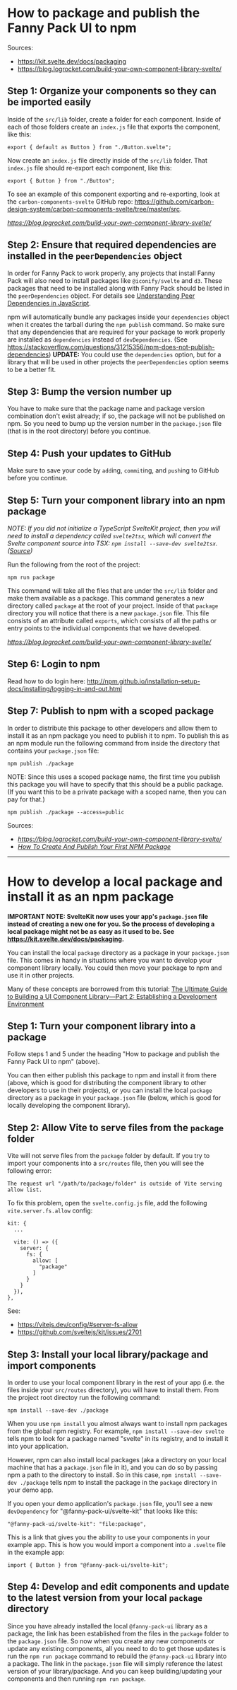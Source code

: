 # How to package and publish the Fanny Pack UI to npm

Sources: 

* https://kit.svelte.dev/docs/packaging
* https://blog.logrocket.com/build-your-own-component-library-svelte/

## Step 1: Organize your components so they can be imported easily
Inside of the `src/lib` folder, create a folder for each component. Inside of each of those folders create an `index.js` file that exports the component, like this:

```
export { default as Button } from "./Button.svelte";
```

Now create an `index.js` file directly inside of the `src/lib` folder. That `index.js` file should re-export each component, like this:

```
export { Button } from "./Button";
```

To see an example of this component exporting and re-exporting, look at the `carbon-components-svelte` GitHub repo: https://github.com/carbon-design-system/carbon-components-svelte/tree/master/src.

*https://blog.logrocket.com/build-your-own-component-library-svelte/*


## Step 2: Ensure that required dependencies are installed in the `peerDependencies` object
In order for Fanny Pack to work properly, any projects that install Fanny Pack will also need to install packages like `@iconify/svelte` and `d3`. These packages that need to be installed along with Fanny Pack should be listed in the `peerDependencies` object. For details see [Understanding Peer Dependencies in JavaScript](https://blog.bitsrc.io/understanding-peer-dependencies-in-javascript-dbdb4ab5a7be).

npm will automatically bundle any packages inside your `dependencies` object when it creates the tarball during the `npm publish` command. So make sure that any dependencies that are required for your package to work properly are installed as `dependencies` instead of `devDependencies`. (See https://stackoverflow.com/questions/31215356/npm-does-not-publish-dependencies) **UPDATE:** You could use the `dependencies` option, but for a library that will be used in other projects the `peerDependencies` option seems to be a better fit.


## Step 3: Bump the version number up
You have to make sure that the package name and package version combination don't exist already; if so, the package will not be published on npm. So you need to bump up the version number in the `package.json` file (that is in the root directory) before you continue.


## Step 4: Push your updates to GitHub
Make sure to save your code by `add`ing, `commit`ing, and `push`ing to GitHub before you continue.


## Step 5: Turn your component library into an npm package
*NOTE: If you did not initialize a TypeScript SvelteKit project, then you will need to install a dependency called `svelte2tsx`, which will convert the Svelte component source into TSX: `npm install --save-dev svelte2tsx`. ([Source](https://blog.logrocket.com/build-your-own-component-library-svelte/))*

Run the following from the root of the project:

```
npm run package
```

This command will take all the files that are under the `src/lib` folder and make them available as a package. This command generates a new directory called `package` at the root of your project. Inside of that `package` directory you will notice that there is a new `package.json` file. This file consists of an attribute called `exports`, which consists of all the paths or entry points to the individual components that we have developed.

*https://blog.logrocket.com/build-your-own-component-library-svelte/*


## Step 6: Login to npm
Read how to do login here: http://npm.github.io/installation-setup-docs/installing/logging-in-and-out.html


## Step 7: Publish to npm with a scoped package
In order to distribute this package to other developers and allow them to install it as an npm package you need to publish it to npm. To publish this as an npm module run the following command from inside the directory that contains your `package.json` file:

```
npm publish ./package
```

NOTE: Since this uses a scoped package name, the first time you publish this package you will have to specify that this should be a public package. (If you want this to be a private package with a scoped name, then you can pay for that.)

```
npm publish ./package --access=public
```

Sources:
  * *https://blog.logrocket.com/build-your-own-component-library-svelte/*
  * *[How To Create And Publish Your First NPM Package](https://www.youtube.com/watch?v=J4b_T-qH3BY)*

---

# How to develop a local package and install it as an npm package

**IMPORTANT NOTE: SvelteKit now uses your app's `package.json` file instead of creating a new one for you. So the process of developing a local package might not be as easy as it used to be. See https://kit.svelte.dev/docs/packaging.**

You can install the local `package` directory as a package in your `package.json` file. This comes in handy in situations where you want to develop your component library locally. You could then move your package to npm and use it in other projects.

Many of these concepts are borrowed from this tutorial: [The Ultimate Guide to Building a UI Component Library—Part 2: Establishing a Development Environment](https://www.telerik.com/blogs/ultimate-guide-to-building-ui-component-library-part-2-environment)

## Step 1: Turn your component library into a package

Follow steps 1 and 5 under the heading "How to package and publish the Fanny Pack UI to npm" (above).

You can then either publish this package to npm and install it from there (above, which is good for distributing the component library to other developers to use in their projects), or you can install the local `package` directory as a package in your `package.json` file (below, which is good for locally developing the component library).


## Step 2: Allow Vite to serve files from the `package` folder

Vite will not serve files from the `package` folder by default. If you try to import your components into a `src/routes` file, then you will see the following error:

```
The request url "/path/to/package/folder" is outside of Vite serving allow list.
```

To fix this problem, open the `svelte.config.js` file, add the following `vite.server.fs.allow` config:

```
kit: {
  ...

  vite: () => ({
    server: {
      fs: {
        allow: [
          "package"
        ]
      }
    }
  }),
},
```

See:
* https://vitejs.dev/config/#server-fs-allow
* https://github.com/sveltejs/kit/issues/2701


## Step 3: Install your local library/package and import components

In order to use your local component library in the rest of your app (i.e. the files inside your `src/routes` directory), you will have to install them. From the project root directoy run the following command:

```
npm install --save-dev ./package
```

When you use `npm install` you almost always want to install npm packages from the global npm registry. For example, `npm install --save-dev svelte` tells npm to look for a package named "svelte" in its registry, and to install it into your application.

However, npm can also install local packages (aka a directory on your local machine that has a `package.json` file in it), and you can do so by passing npm a path to the directory to install. So in this case, `npm install --save-dev ./package` tells npm to install the package in the `package` directory in your demo app.

If you open your demo application's `package.json` file, you'll see a new `devDependency` for "@fanny-pack-ui/svelte-kit" that looks like this:

```
"@fanny-pack-ui/svelte-kit": "file:package",
```

This is a link that gives you the ability to use your components in your example app. This is how you would import a component into a `.svelte` file in the example app:

```
import { Button } from "@fanny-pack-ui/svelte-kit";
```

## Step 4: Develop and edit components and update to the latest version from your local `package` directory

Since you have already installed the local `@fanny-pack-ui` library as a package, the link has been established from the files in the `package` folder to the `package.json` file. So now when you create any new components or update any existing components, all you need to do to get those updates is run the `npm run package` command to rebuild the `@fanny-pack-ui` library into a package. The link in the `package.json` file will simply reference the latest version of your library/package. And you can keep building/updating your components and then running `npm run package`.
